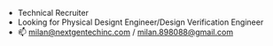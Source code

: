 - Technical Recruiter
- Looking for Physical Designt Engineer/Design Verification Engineer
- 📫 milan@nextgentechinc.com / milan.898088@gmail.com

<!---
milanbaria2610/milanbaria2610 is a ✨ special ✨ repository because its `README.md` (this file) appears on your GitHub profile.
You can click the Preview link to take a look at your changes.
--->

